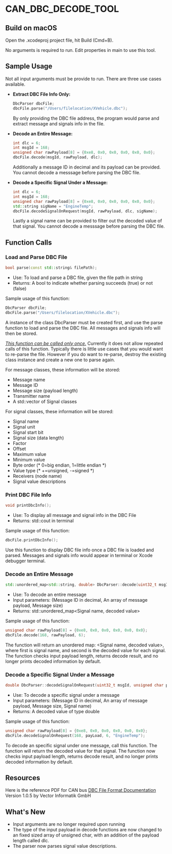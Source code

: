 # CAN_DBC_DECODE_TOOL



## Build on macOS

Open the .xcodeproj project file, hit Build (Cmd+B).

No arguments is required to run. Edit properties in main to use this tool.



## Sample Usage

Not all input arguments must be provide to run. There are three use cases available.

- **Extract DBC File Info Only:**

	```c++
	DbcParser dbcFile;
	dbcFile.parse("/Users/filelocation/XVehicle.dbc");
	```
	
	By only providing the DBC file address, the program would parse and extract message and signals info in the file.
	
- **Decode an Entire Message:**

  ```c++
  int dlc = 6;
  int msgId = 168;
  unsigned char rawPayload[8] = {0xe8, 0x0, 0x0, 0x0, 0x0, 0x0};
  dbcFile.decode(msgId, rawPayload, dlc);
  ```

  Additionally a message ID in decimal and its payload can be provided. You cannot decode a messsage before parsing the DBC file.

- **Decode a Specific Signal Under a Message:**

	```c++
	int dlc = 6;
	int msgId = 168;
	unsigned char rawPayload[8] = {0xe8, 0x0, 0x0, 0x0, 0x0, 0x0};
	std::string sigName = "EngineTemp";
	dbcFile.decodeSignalOnRequest(msgId, rawPayload, dlc, sigName);
	```
	
	Lastly a signal name can be provided to filter out the decoded value of that signal. You cannot decode a messsage before parsing the DBC file.
	
	

## Function Calls

### Load and Parse DBC File

```c++
bool parse(const std::string& filePath);
```

- Use: To load and parse a DBC file, given the file path in string
- Returns: A bool to indicate whether parsing succeeds (true) or not (false)

Sample usage of this function:

```c++
DbcParser dbcFile;
dbcFile.parse("/Users/filelocation/XVehicle.dbc");
```

A instance of the class DbcParser must be created first, and use the parse function to load and parse the DBC file. All messages and signals info will then be stored.

*<u>This function can be called only once.</u>* Currently it does not allow repeated calls of this function. Typically there is little use cases that you would want to re-parse the file. However if you do want to re-parse, destroy the existing class instance and create a new one to parse again.

For message classes, these information will be stored: 
- Message name
- Message ID
- Message size (payload length)
- Transmitter name
- A std::vector of Signal classes

For signal classes, these information will be stored: 
- Signal name
- Signal unit
- Signal start bit
- Signal size (data length)
- Factor
- Offset
- Maximum value
- Minimum value
- Byte order (* 0=big endian, 1=little endian *)
- Value type (* +=unsigned, -=signed *)
- Receivers (node name)
- Signal value descriptions



### Print DBC File Info

```c++
void printDbcInfo();
```

- Use: To display all message and signal info in the DBC File 
- Returns: std::cout in terminal

Sample usage of this function:

```c++
dbcFile.printDbcInfo();
```

Use this function to display DBC file info once a DBC file is loaded and parsed. Messages and signals info would appear in terminal or Xcode debugger terminal.



### Decode an Entire Message

```c++
std::unordered_map<std::string, double> DbcParser::decode(uint32_t msgId, unsigned char payLoad[], unsigned short dlc);
```

- Use: To decode an entire message
- Input parameters: (Message ID in decimal, An array of message payload, Message size)
- Returns: std::unordered_map<Signal name, decoded value>

Sample usage of this function:

```c++
unsigned char rawPayload[8] = {0xe8, 0x0, 0x0, 0x0, 0x0, 0x0};
dbcFile.decode(168, rawPayload, 6);
```

The function will return an unordered map: <Signal name, decoded value>, where first is signal name, and second is the decoded value for each signal. The function checks input payload length, returns decode result, and no longer prints decoded information by default.



### Decode a Specific Signal Under a Message

```c++
double DbcParser::decodeSignalOnRequest(uint32_t msgId, unsigned char payLoad[], unsigned short dlc, std::string sigName);
```

- Use: To decode a specific signal under a message
- Input parameters: (Message ID in decimal, An array of message payload, Message size, Signal name)
- Returns: A decoded value of type double

Sample usage of this function:

```c++
unsigned char rawPayload[8] = {0xe8, 0x0, 0x0, 0x0, 0x0, 0x0};
dbcFile.decodeSignalOnRequest(168, payLoad, 6, "EngineTemp");
```

To decode an specific signal under one message, call this function. The function will return the decoded value for that signal. The function now checks input payload length, returns decode result, and no longer prints decoded information by default.



## Resources

Here is the reference PDF for CAN bus [DBC File Format Documentation](http://mcu.so/Microcontroller/Automotive/dbc-file-format-documentation_compress.pdf) Version 1.0.5 by Vector Informatik GmbH



## What's New

- Input arguments are no longer required upon running
- The type of the input payload in decode functions are now changed to an fixed sized array of unsigned char, with an addition of the payload length called dlc.
- The parser now parses signal value descriptions.

